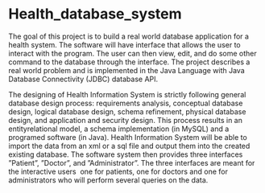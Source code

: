# Health_database_system
The goal of this project is to build a real world database application for a health system. The software will have interface that allows the user to interact with the program. The user can then view, edit, and do some other command to the database through the interface. The project describes a real world problem and is implemented in the Java Language with Java Database Connectivity (JDBC) database API.

The designing of Health Information System is strictly following general database design process: requirements analysis, conceptual database design, logical database design, schema refinement, physical database design, and application and security design. This process results in an entity­relational model, a schema implementation (in MySQL) and a programed software (in Java). Health Information System will be able to import the data from an xml or a sql file and output them into the created existing database. The software system then provides three interfaces ”Patient”, ”Doctor”, and ”Administrator”. The three interfaces are meant for the interactive users ­ one for patients, one for doctors and one for administrators who will perform several queries on the data.
